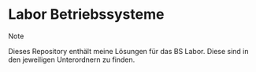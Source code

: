 #  Labor Betriebssysteme 

> [!NOTE]
> Dieses Repository enthält meine Lösungen für das BS Labor. Diese sind in den jeweiligen Unterordnern zu finden.
